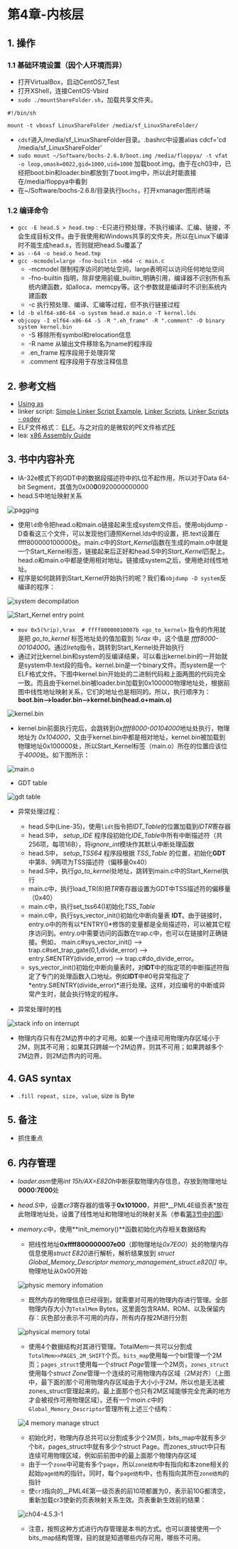 # 第4章-内核层

## 1. 操作

### 1.1 基础环境设置（因个人环境而异）

- 打开VirtualBox，启动CentOS7_Test
- 打开XShell，连接CentOS-Vbird
- `sudo ./mountShareFolder.sh`，加载共享文件夹。

```shell
#!/bin/sh

mount -t vboxsf LinuxShareFolder /media/sf_LinuxShareFolder/
```

- `cdsf`进入/media/sf_LinuxShareFolder目录。.bashrc中设置alias cdcf='cd /media/sf_LinuxShareFolder'
- `sudo mount ~/Software/bochs-2.6.8/boot.img /media/floppya/ -t vfat -o loop,umask=0022,gid=1000,uid=1000` 加载boot.img。由于在ch03中，已经把boot.bin和loader.bin都放到了boot.img中，所以此时能直接在/media/floppya中看到
- 在~/Software/bochs-2.6.8/目录执行`bochs`，打开xmanager图形终端

### 1.2 编译命令

- `gcc -E head.S > head.tmp` : -E只进行预处理，不执行编译、汇编、链接，不会生成目标文件。由于我使用和Windows共享的文件夹，所以在Linux下编译时不能生成head.s，否则就把head.Su覆盖了
- `as --64 -o head.o head.tmp`
- `gcc -mcmodel=large -fno-builtin -m64 -c main.c`
  - -mcmodel 限制程序访问的地址空间，large表明可以访问任何地址空间
  - -fno-builtin 指明，除非使用前缀_builtin_明确引用，编译器不识别所有系统内建函数，如alloca、memcpy等。这个参数就是编译时不识别系统内建函数
  - -c 执行预处理、编译、汇编等过程，但不执行链接过程
- `ld -b elf64-x86-64 -o system head.o main.o -T kernel.lds`
- `objcopy -I elf64-x86-64 -S -R ".eh_frame" -R ".comment" -O binary system kernel.bin`
  - -S 移除所有symbol和relocation信息
  - -R name 从输出文件移除名为name的程序段
  - .en_frame 程序段用于处理异常
  - .comment 程序段用于存放注释信息

## 2. 参考文档

- [Using as](http://sourceware.org/binutils/docs/as/)
- linker script: [Simple Linker Script Example](https://sourceware.org/binutils/docs/ld/Simple-Example.html#Simple-Example), [Linker Scripts](http://www.scoberlin.de/content/media/http/informatik/gcc_docs/ld_3.html), [Linker Scripts - osdev](https://wiki.osdev.org/Linker_Scripts)
- ELF文件格式： [ELF](https://wiki.osdev.org/ELF)。与之对应的是微软的PE文件格式[PE](https://wiki.osdev.org/PE)
- lea: [x86 Assembly Guide](http://flint.cs.yale.edu/cs421/papers/x86-asm/asm.html)

## 3. 书中内容补充

- IA-32e模式下的GDT中的数据段描述符中的L位不起作用，所以对于Data 64-bit Segment，其值为0x00**0**0920000000000
- head.S中地址映射关系

![pagging](img/2019-03-14-23-27-48.png)

- 使用`ld`命令把head.o和main.o链接起来生成system文件后，使用objdump -D查看这三个文件，可以发现他们遵照Kernel.lds中的设置，把.text设置在ffff800000100000处。main.c中的*Start_Kernel*函数在生成的main.o中就是一个Start_Kernel标签，链接起来后正好和head.S中的*Start_Kernel*匹配上。head.o和main.o中都是使用相对地址。链接成system之后，使用绝对线性地址。
- 程序是如何跳转到Start_Kernel开始执行的呢？我们看`objdump -D system`反编译的程序：

![system decompilation](img/2019-03-16-21-53-46.png)

![Start_Kernel entry point](img/2019-03-16-22-01-36.png)

- `mov 0x5(%rip),%rax  # ffff80000010007b <go_to_kernel>` 指令的作用就是把 *go_to_kernel* 标签地址处的值加载到 *%rax* 中，这个值是 *ffff8000-00104000*。通过*lretq*指令，跳转到Start_Kernel处开始执行
- 通过对比kernel.bin和system的反编译结果，可以看出kernel.bin的一开始就是system中.text段的指令。kernel.bin是一个binary文件。而system是一个ELF格式文件。下图中kernel.bin开始处的二进制代码和上面两图的代码完全一致。而且由于kernel.bin被loader.bin加载到0x100000物理地址处，根据前图中线性地址映射关系，它们的地址也是相同的。所以，执行顺序为：**boot.bin-->loader.bin-->kernel.bin(head.o+main.o)**

![kernel.bin](img/2019-03-16-22-12-46.png)

- kernel.bin前面执行完后，会跳转到*0xffff8000-00104000*地址处执行，物理地址为 *0x104000*，又由于kernel.bin中都是相对地址，kernel.bin被加载到物理地址0x100000处，所以Start_Kernel标签（main.o）所在的位置应该位于*4000*处。如下图所示：

![main.o](img/2019-03-16-22-25-30.png)

- GDT table

![gdt table](img/2019-03-20-00-19-26.png)

- 异常处理过程：
  - head.S中(Line-35)，使用`lidt`指令把*IDT_Table*的位置加载到*IDTR*寄存器
  - head.S中， *setup_IDE* 程序段初始化*IDE_Table*中所有中断描述符（共256项，每项16B），将*ignore_int*模块作其默认中断处理函数
  - head.S中， *setup_TSS64* 程序段根据 *TSS_Table* 的位置，初始化**GDT**中第8、9两项为TSS描述符（偏移量0x40）
  - head.S中，执行*go_to_kernel*处地址，跳转到main.c中的Start_Kernel执行
  - main.c中，执行load_TR(8)把*TR*寄存器设置为GDT中TSS描述符的偏移量（0x40）
  - main.c中，执行set_tss64()初始化*TSS_Table*
  - main.c中，执行sys_vector_init()初始化中断向量表 **IDT**。由于链接时，entry.o中的所有以*ENTRY()*修饰的变量都是全局描述符，可以被其它程序访问到。entry.o中需要访问的函数在trap.c中，也可以在链接时正确链接。例如， main.c#sys_vector_init() --> trap.c#set_trap_gate(0,1,divide_error) --> entry.S#ENTRY(divide_error) --> trap.c#do_divide_error。
  - sys_vector_init()初始化中断向量表时，对**IDT**中的指定项的中断描述符指定了专门的处理函数入口地址。例如**IDT**中#0号异常指定了*entry.S#ENTRY(divide_error)*进行处理。这样，对应编号的中断或异常产生时，就会执行特定的程序。

- 异常处理时的栈

![stack info on interrupt](img/2019-03-21-22-07-44.png)

- 物理内存只有在2M边界中的才可用。如果一个连续可用物理内存区域小于2M，则其不可用；如果其只跨越一个2M边界，则其不可用；如果跨越多个2M边界，则2M边界内的可用。

## 4. GAS syntax

- `.fill repeat, size, value`, size is Byte

## 5. 备注

- 抓住重点

## 6. 内存管理

- *loader.asm*使用*int 15h/AX=E820h*中断获取物理内存信息，存放到物理地址**0000:7E00**处
- *head.S*中，设置*cr3*寄存器的值等于**0x101000**，并把*__PML4E级页表*放在此物理地址处，设置了线性地址和物理地址的映射关系（参看[第3节中的图](#3-书中内容补充)）
- *memory.c*中，使用**init_memory()**函数初始化内存相关数据结构
  - 把线性地址**0xffff800000007e00**（即物理地址*0x7E00*）处的物理内存信息使用*struct E820*进行解析，解析结果放到 *struct Global_Memory_Descriptor memory_management_struct.e820[]* 中。物理地址从0x00开始

  ![physic memory infomation](img/2019-03-23-22-10-52.png)

  - 既然内存的物理信息已经得到，就需要对可用的物理内存进行管理。全部物理内存大小为`TotalMem` Bytes，这里面包含RAM、ROM、以及保留内存：灰色部分表示不可用的内存，所有内存按2M进行分割

  ![physical memory total](img/2019-03-24-16-34-22.png)

  - 使用4个数据结构对其进行管理。TotalMem一共可以分割成`TotalMem>>PAGES_2M_SHIFT`个页。`bits_map`使用每一个bit管理一个2M页；`pages_struct`使用每一个*struct Page*管理一个2M页，`zones_struct`使用每个*struct Zone*管理一个连续的可用物理内存区域（2M对齐）（上图中，最下面的那个可用物理内存区域由于大小小于2M，所以也是无法被zones_struct管理起来的。最上面那个也只有2M区域能够完全充满的地方才会被视作可用物理区域）。还有一个*main.c*中的`Global_Memory_Descriptor`管理所有上述三个结构：

  ![4 memory manage struct](img/2019-03-24-16-07-21.png)

  - 初始化时，物理内存总共可以分割成多少个2M页，bits_map中就有多少个bit，pages_struct中就有多少个struct Page。而zones_struct中只有连续可用物理区域，例如前前图中的最上面那个物理内存区域
  - 由于一个`zone`中可能有多个`page`，所以`zone结构`中有指向和本zone相关的起始`page结构`的指针。同时，每个`page结构`中，也有指向其所在`zone结构`的指针
  - 使`cr3`指向的__PML4E第一级页表的前10项都置为0，表示前10G都清空，重新加载cr3使新的页表映射关系生效。页表重新生效前的结果：

  ![ch04-4.5.3-1](img/2019-03-24-16-46-04.png)

  - 注意，按照这种方式进行内存管理是本书的方式。也可以直接使用一个bits_map结构管理，目的就是知道哪些内存可用，哪些不可用。